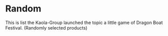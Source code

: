 # Random
This is list the Kaola-Group launched the topic a little game of Dragon Boat Festival. (Randomly selected products)

